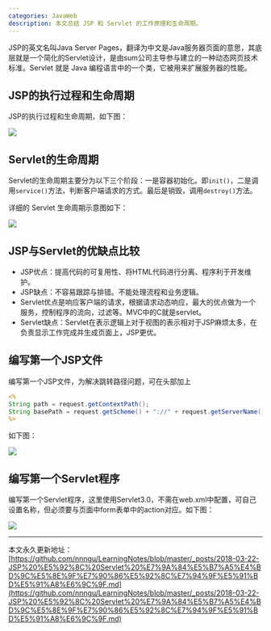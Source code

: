 ```yaml
---
categories: JavaWeb
description: 本文总结 JSP 和 Servlet 的工作原理和生命周期。
---
```


JSP的英文名叫Java Server Pages，翻译为中文是Java服务器页面的意思，其底层就是一个简化的Servlet设计，是由sum公司主导参与建立的一种动态网页技术标准。Servlet 就是 Java 编程语言中的一个类，它被用来扩展服务器的性能。

## JSP的执行过程和生命周期

JSP的执行过程和生命周期，如下图：

![][1]

## Servlet的生命周期

Servlet的生命周期主要分为以下三个阶段：一是容器初始化。即`init()`，二是调用`service()`方法，判断客户端请求的方式。最后是销毁，调用`destroy()`方法。

详细的 Servlet 生命周期示意图如下：

![][2]

## JSP与Servlet的优缺点比较

* JSP优点：提高代码的可复用性、将HTML代码进行分离、程序利于开发维护。
* JSP缺点：不容易跟踪与排错。不能处理流程和业务逻辑。
* Servlet优点是响应客户端的请求，根据请求动态响应，最大的优点做为一个服务，控制程序的流向，过滤等。MVC中的C就是servlet。
* Servlet缺点：Servlet在表示逻辑上对于视图的表示相对于JSP麻烦太多，在负责显示工作完成并生成页面上，JSP更优。

## 编写第一个JSP文件

编写第一个JSP文件，为解决跳转路径问题，可在头部加上

```jsp
<%    
String path = request.getContextPath();    
String basePath = request.getScheme() + "://" + request.getServerName() + ":" + request.getServerPort() + path + "/";
%>
```

如下图：

![][3]

## 编写第一个Servlet程序

编写第一个Servlet程序，这里使用Servlet3.0，不需在web.xml中配置，可自己设置名称，但必须要与页面中form表单中的action对应。如下图：

![][4]


















---

本文永久更新地址：[https://github.com/nnngu/LearningNotes/blob/master/_posts/2018-03-22-JSP%20%E5%92%8C%20Servlet%20%E7%9A%84%E5%B7%A5%E4%BD%9C%E5%8E%9F%E7%90%86%E5%92%8C%E7%94%9F%E5%91%BD%E5%91%A8%E6%9C%9F.md](https://github.com/nnngu/LearningNotes/blob/master/_posts/2018-03-22-JSP%20%E5%92%8C%20Servlet%20%E7%9A%84%E5%B7%A5%E4%BD%9C%E5%8E%9F%E7%90%86%E5%92%8C%E7%94%9F%E5%91%BD%E5%91%A8%E6%9C%9F.md)


  [1]: https://www.github.com/nnngu/FigureBed/raw/master/2018/3/22/1521695280116.jpg
  [2]: https://www.github.com/nnngu/FigureBed/raw/master/2018/3/22/1521696361730.jpg
  [3]: https://www.github.com/nnngu/FigureBed/raw/master/2018/3/22/1521696030375.jpg
  [4]: https://www.github.com/nnngu/FigureBed/raw/master/2018/3/22/1521696228346.jpg